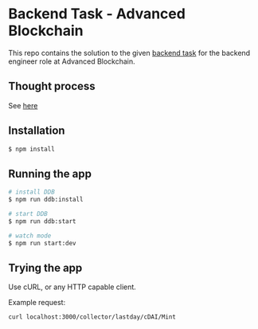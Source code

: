 # Backend Task - Advanced Blockchain

This repo contains the solution to the given [backend task](https://abag-tasks.notion.site/abag-tasks/DeFi-Web2-Backend-4de68fc1b2854251a25a4f4de5ec0386) for the backend engineer role at Advanced Blockchain.

## Thought process

See [here](./Process.MD)

## Installation

```bash
$ npm install
```

## Running the app

```bash
# install DDB
$ npm run ddb:install

# start DDB
$ npm run ddb:start

# watch mode
$ npm run start:dev
```

## Trying the app

Use cURL, or any HTTP capable client.

Example request:

```
curl localhost:3000/collector/lastday/cDAI/Mint
```